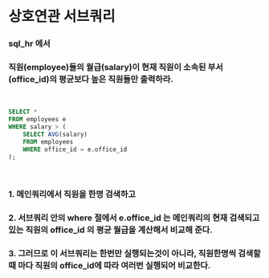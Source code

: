 # 상호연관 서브쿼리

### **sql_hr 에서**

### **직원(employee)들의 월급(salary)이 현재 직원이 소속된 부서(office_id)의 평균보다 높은 직원들만 출력하라.**

<br>

```sql
SELECT *
FROM employees e
WHERE salary > (
	SELECT AVG(salary)
    FROM employees
    WHERE office_id = e.office_id
);
```

<br>

### **1. 메인쿼리에서 직원을 한명 검색하고**

### **2. 서브쿼리 안의 where 절에서 e.office_id 는 메인쿼리의 현재 검색되고 있는 직원의 office_id 의 평균 월급을 계산해서 비교해 준다.**

### **3. 그러므로 이 서브쿼리는 한번만 실행되는것이 아니라, 직원한명씩 검색할때 마다 직원의 office_id에 따라 여러번 실행되어 비교한다.**
